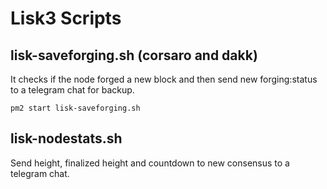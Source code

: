# Lisk3 Scripts

## lisk-saveforging.sh (corsaro and dakk)

It checks if the node forged a new block and then send new forging:status to
a telegram chat for backup.

```
pm2 start lisk-saveforging.sh
```


## lisk-nodestats.sh

Send height, finalized height and countdown to new consensus to a telegram chat.
